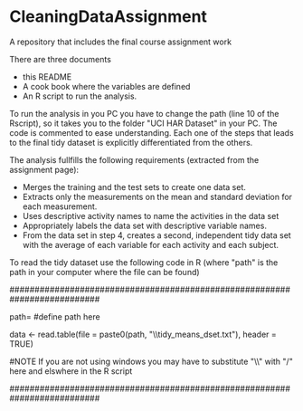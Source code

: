 # CleaningDataAssignment
A repository that includes the final course assignment work

There are three documents
* this README
* A cook book where the variables are defined
* An R script to run the analysis.

To run the analysis in you PC you have to change the path (line 10 of the Rscript), so it takes you to the folder "UCI HAR Dataset" in your PC. The code is commented to ease understanding. Each one of the steps that leads to the final tidy dataset is explicitly differentiated from the others.

The analysis fullfills the following requirements (extracted from the assignment page):
* Merges the training and the test sets to create one data set.
* Extracts only the measurements on the mean and standard deviation for each measurement.
* Uses descriptive activity names to name the activities in the data set
* Appropriately labels the data set with descriptive variable names.
* From the data set in step 4, creates a second, independent tidy data set with the average of each variable for each activity and each subject.

To read the tidy dataset use the following code in R (where "path" is the path in your computer where the file can be found)

##########################################################################

path= #define path here

data <- read.table(file = paste0(path, "\\\\tidy_means_dset.txt"), header = TRUE)

#NOTE If you are not using windows you may have to substitute "\\\\" with "/" here and elswhere in the R script

##########################################################################
